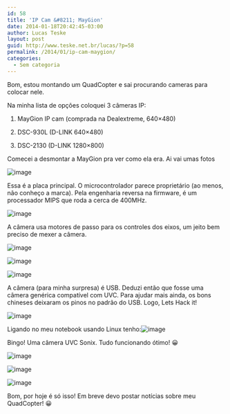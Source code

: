 ```yaml
---
id: 58
title: 'IP Cam &#8211; MayGion'
date: 2014-01-18T20:42:45-03:00
author: Lucas Teske
layout: post
guid: http://www.teske.net.br/lucas/?p=58
permalink: /2014/01/ip-cam-maygion/
categories:
  - Sem categoria
---
```

Bom, estou montando um QuadCopter e sai procurando cameras para colocar nele.

Na minha lista de opções coloquei 3 câmeras IP:

1) MayGion IP cam (comprada na Dealextreme, 640&#215;480)

2) DSC-930L (D-LINK 640&#215;480)

3) DSC-2130 (D-LINK 1280&#215;800)

Comecei a desmontar a MayGion pra ver como ela era. Ai vai umas fotos

![image](https://31.media.tumblr.com/41e6b536cc37c4358192a86d7329e0ae/tumblr_inline_mzmhhfrbLV1rvy8i7.jpg) 

<!--more-->

Essa é a placa principal. O microcontrolador parece proprietário (ao menos, não conheço a marca). Pela engenharia reversa na firmware, é um processador MIPS que roda a cerca de 400MHz.

![image](https://31.media.tumblr.com/19fe72857a4b9e315ad515d7e45be324/tumblr_inline_mzmhj1PUuf1rvy8i7.jpg) 

A câmera usa motores de passo para os controles dos eixos, um jeito bem preciso de mexer a câmera.

![image](https://31.media.tumblr.com/98b6ada64fac473dcda34e0451068451/tumblr_inline_mzmhk0Vpsx1rvy8i7.jpg) 

![image](https://31.media.tumblr.com/ece03b9c30537a01a6836e0ee8689a09/tumblr_inline_mzmhk8QWV61rvy8i7.jpg) 

![image](https://31.media.tumblr.com/04230cbd3d5bee32a10bae0c5081a62a/tumblr_inline_mzmhknAgpV1rvy8i7.jpg) 

A câmera (para minha surpresa) é USB. Deduzi então que fosse uma câmera genérica compatível com UVC. Para ajudar mais ainda, os bons chineses deixaram os pinos no padrão do USB. Logo, Lets Hack it!

![image](https://31.media.tumblr.com/1b6e0950b63146a86cd25d166c5555a6/tumblr_inline_mzmhm9Yqtc1rvy8i7.jpg) 

Ligando no meu notebook usando Linux tenho:![image](https://31.media.tumblr.com/9c5dd7d93b8136c30910e4e611d4fd98/tumblr_inline_mzmhmwiVBN1rvy8i7.png)

Bingo! Uma câmera UVC Sonix. Tudo funcionando ótimo! 😀

![image](https://31.media.tumblr.com/e9bf5c587cb45c7381c4d1e9fb21c007/tumblr_inline_mzmho15lIy1rvy8i7.png) 

![image](https://31.media.tumblr.com/8fe2b8f52a62d228d5f70f390e4b30a4/tumblr_inline_mzmhoinMKu1rvy8i7.png) 

![image](https://31.media.tumblr.com/9a083ed6b325f4c187cc7245f4ebf93d/tumblr_inline_mzmhoxbBoS1rvy8i7.png) 

Bom, por hoje é só isso! Em breve devo postar notícias sobre meu QuadCopter! 😀